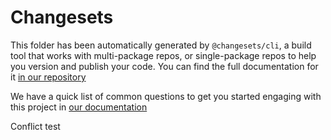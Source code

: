 # Changesets

This folder has been automatically generated by `@changesets/cli`, a build tool that works with multi-package repos, or
single-package repos to help you version and publish your code. You can find the full documentation for it
[in our repository](https://github.com/changesets/changesets)

We have a quick list of common questions to get you started engaging with this project in
[our documentation](https://github.com/changesets/changesets/blob/main/docs/common-questions.md)

Conflict test